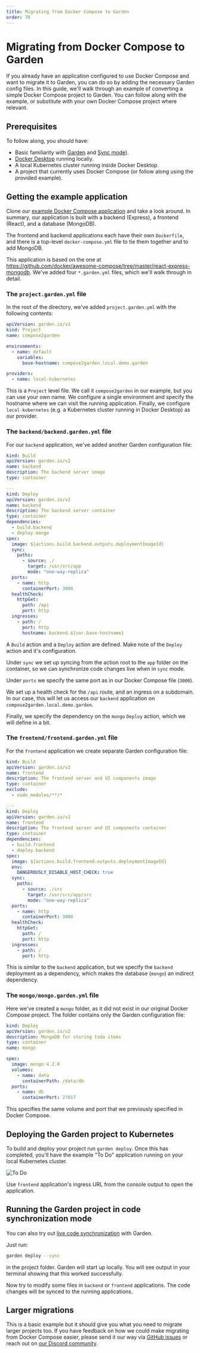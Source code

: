 ```yaml
---
title: Migrating from Docker Compose to Garden
order: 70
---
```


# Migrating from Docker Compose to Garden

If you already have an application configured to use Docker Compose and want to migrate it to Garden, you can do so by
adding the necessary Garden config files. In this guide, we'll walk through an example of converting a simple Docker
Compose project to Garden. You can follow along with the example, or substitute with your own Docker Compose project
where relevant.

## Prerequisites

To follow along, you should have:

* Basic familiarity with [Garden](../getting-started/basics.md) and [Sync mode](../features/code-synchronization.md)).
* [Docker Desktop](https://www.docker.com/products/docker-desktop/) running locally.
* A local Kubernetes cluster running inside Docker Desktop.
* A project that currently uses Docker Compose (or follow along using the provided example).

## Getting the example application

Clone our [example Docker Compose application](https://github.com/garden-io/garden-docker-compose) and take a look
around. In summary, our application is built with a backend (Express), a frontend (React), and a database (MongoDB).

The frontend and backend applications each have their own `Dockerfile`, and there is a top-level `docker-compose.yml`
file to tie them together and to add MongoDB.

This application is based on the one at https://github.com/docker/awesome-compose/tree/master/react-express-mongodb.
We've added four `*.garden.yml` files, which we'll walk through in detail.

### The `project.garden.yml` file

In the root of the directory, we've added `project.garden.yml` with the following contents:

```yaml
apiVersion: garden.io/v2
kind: Project
name: compose2garden

environments:
  - name: default
    variables:
      base-hostname: compose2garden.local.demo.garden

providers:
  - name: local-kubernetes
```

This is a `Project` level file. We call it `compose2garden` in our example, but you can use your own name. We configure
a single environment and specify the hostname where we can visit the running application. Finally, we
configure `local-kubernetes` (e.g. a Kubernetes cluster running in Docker Desktop) as our provider.

### The `backend/backend.garden.yml` file

For our `backend` application, we've added another Garden configuration file:

```yaml
kind: Build
apiVersion: garden.io/v2
name: backend
description: The backend server image
type: container

---
kind: Deploy
apiVersion: garden.io/v2
name: backend
description: The backend server container
type: container
dependencies:
  - build.backend
  - deploy.mongo
spec:
  image: ${actions.build.backend.outputs.deploymentImageId}
  sync:
    paths:
      - source: ./
        target: /usr/src/app
        mode: "one-way-replica"
  ports:
    - name: http
      containerPort: 3000
  healthCheck:
    httpGet:
      path: /api
      port: http
  ingresses:
    - path: /
      port: http
      hostname: backend.${var.base-hostname}
```

A `Build` action and a `Deploy` action are defined.
Make note of the `Deploy` action and it's configuration.

Under `sync` we set up syncing from the action root to the `app` folder on the container, so we can synchronize code
changes live when in `sync` mode.

Under `ports` we specify the same port as in our Docker Compose file (`3000`).

We set up a health check for the `/api` route, and an ingress on a subdomain.
In our case, this will let us access our `backend` application on `compose2garden.local.demo.garden`.

Finally, we specify the dependency on the `mongo` `Deploy` action, which we will define in a bit.

### The `frontend/frontend.garden.yml` file

For the `frontend` application we create separate Garden configuration file:

```yaml
kind: Build
apiVersion: garden.io/v2
name: frontend
description: The frontend server and UI components image
type: container
exclude:
  - node_modules/**/*

---
kind: Deploy
apiVersion: garden.io/v2
name: frontend
description: The frontend server and UI components container
type: container
dependencies:
  - build.frontend
  - deploy.backend
spec:
  image: ${actions.build.frontend.outputs.deploymentImageId}
  env:
    DANGEROUSLY_DISABLE_HOST_CHECK: true
  sync:
    paths:
      - source: ./src
        target: /usr/src/app/src
        mode: "one-way-replica"
  ports:
    - name: http
      containerPort: 3000
  healthCheck:
    httpGet:
      path: /
      port: http
  ingresses:
    - path: /
      port: http
```

This is similar to the `backend` application, but we specify the `backend` deployment as a dependency, which makes
the database (`mongo`) an indirect dependency.

### The `mongo/mongo.garden.yml` file

Here we've created a `mongo` folder, as it did not exist in our original Docker Compose project.
The folder contains only the Garden configuration file:

```yaml
kind: Deploy
apiVersion: garden.io/v2
description: MongoDB for storing todo items
type: container
name: mongo

spec:
  image: mongo:4.2.0
  volumes:
    - name: data
      containerPath: /data/db
  ports:
    - name: db
      containerPort: 27017
```

This specifies the same volume and port that we previously specified in Docker Compose.

## Deploying the Garden project to Kubernetes

To build and deploy your project run `garden deploy`. Once this has completed, you'll have the example "To Do"
application running on your local Kubernetes cluster.

![To Do](./img/todo.png)

Use `frontend` application's ingress URL from the console output to open the application.

## Running the Garden project in code synchronization mode

You can also try out [live code synchronization](../features/code-synchronization.md) with Garden.

Just run:

```bash
garden deploy --sync
```

in the project folder. Garden will start up locally. You will see output in your terminal showing that this worked
successfully.

Now try to modify some files in `backend` or `frontend` applications. The code changes will be synced to the running
applications.

## Larger migrations

This is a basic example but it should give you what you need to migrate larger projects too. If you have feedback on
how we could make migrating from Docker Compose easier, please send it our way
via [GitHub issues](https://github.com/garden-io/garden/issues) or reach out
on [our Discord community](https://discord.gg/FrmhuUjFs6).

